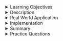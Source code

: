 
<details><summary>Learning Objectives</summary>
<br>

After completing this module, associates should be able to:
- Describe the DCL sublanguage
- Identify the command set of DCL
- Execute DCL statements on a RDBMS

</details>
<details><summary>Description</summary>
<br>

The Data Control Language of SQL is used to control rights, and permissions of users on database objects.

## Commands

- `GRANT`
- `REVOKE`

### Grant

The `GRANT` command is used to give users access privileges to the database or specific objects

### Revoke

The `REVOKE` command removes users' access privileges to the database or specific objects.

</details>
<details><summary>Real World Application</summary>
<br>

The DCL sublanguage is used to control acces to databases and objects. In large scale applications, databases could be providing data to numerous applications. In practice, each one of those applications would represent a distinct user. Each one of those applications could possibly have a different set of access privileges to the different databases on the server and different objects in the databases.

In general, these privileges are granted before the database is accessed by the user, so the DBA would be responsible to setup user access prior to the user attempting to login to the database.

</details>
<details><summary>Implementation</summary> 
<br>

The DCL sublanguage provides a means of defining access control to a database and its objects. Privileges can be granted or revoked on users.

## Privileges

A database can have numerous privileges which can be permitted to users. Below is a summary of more common privileges.

| Privilege | Description                        |
| --------- | ---------------------------------- |
| `SELECT`    | allows `SELECT` statements on tables |
| `INSERT`    | allows `INSERT` statements on tables |
| `DELETE`    | allows `DELETE` statements on tables |
| `UPDATE`    | allows `UPDATE` statements on tables |
| `INDEX`    | allows creating indexes on tables  |
| `CREATE`    | allows `CREATE` table statements     |
| `ALTER`     | allows `ALTER` table statements      |
| `DROP`     | allows `DROP` table statements       |
| `ALL`       | allow all permissions except `GRANT` |
| `GRANT`     | allows `GRANT` statements            |

## GRANT

The `GRANT` command is used to add permissions to a user. To `GRANT` permissions, the user executing the statement must have the `GRANT` permission.

```sql
GRANT PRIVILEGES ON object TO user;
```

To `GRANT` a simple privilege like `SELECT` on a table named 'posts' to a user named 'john.user'.

```sql
GRANT SELECT ON posts TO 'john.user';
```

To `GRANT` all of the CRUD abilities on a table named 'posts' to a user named 'community.manager'.

```sql
GRANT SELECT,  INSERT, UPDATE, DELETE ON posts TO 'community.manager';
```

## Revoke

The `REVOKE` command is used to remove permissions from a user.

```sql
REVOKE PRIVILEGES ON object FROM user;
```

To revoke the `SELECT` privilege on the 'posts' table from 'john.user'

```sql
REVOKE SELECT ON posts FROM 'john.user';
```

To remove the CRUD privileges on 'posts' from 'community.manager'.

```sql
revoke SELECT, INSERT, UPDATE, DELETE ON posts FROM 'community.manager';
```


</details>
<details><summary>Summary</summary> 
<br>

- The DCL sublanguage is used to `GRANT` or `REVOKE` access privileges to databases and database objects.

</details>
<details><summary>Practice Questions</summary>

[Practice Questions](./Quiz.gift)</details>
